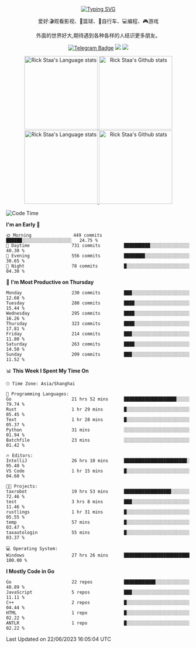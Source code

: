 <div align="center"> 

[![Typing SVG](https://readme-typing-svg.herokuapp.com?size=25&duration=2500&color=eeeeee&vCenter=true&width=200&height=40&lines=Hi+there+%F0%9F%91%8B%F0%9F%8F%BB;I'm+DanBai)](https://git.io/typing-svg)

爱好:🎬观看影视、🏀篮球、🚴自行车、💻编程、🎮游戏

外面的世界好大,期待遇到各种各样的人结识更多朋友。

[![Telegram Badge](https://img.shields.io/badge/-Telegram-blue?style=flat&logo=Telegram&logoColor=white)](https://t.me/danbai9420) 
[![](https://img.shields.io/badge/-Blog-brightgreen?style=flat&logo=Blogger&logoColor=white)](https://p00q.cn)
[![](https://img.shields.io/badge/-Email-red?style=flat&logo=Mail.Ru&logoColor=white)](mailto:danbai@88.com)
</div>

<!-- Light Mode -->
<div align="center"> 
<a href="https://github.com/anuraghazra/github-readme-stats#gh-light-mode-only">
<img height=200 src="https://github-readme-stats.vercel.app/api/top-langs/?username=danbai225&layout=compact&langs_count=10&hide_border=1&role=OWNER,COLLABORATOR#gh-light-mode-only" alt="Rick Staa's Language stats" />
</a>
<a href="https://github.com/anuraghazra/github-readme-stats#gh-light-mode-only">
<img height=200 src="https://github-readme-stats.vercel.app/api?username=danbai225&show_icons=true&count_private=true&line_height=28&hide_border=1&include_all_commits=true&card_width=450&role=OWNER,COLLABORATOR&exclude_repo=github-readme-stats#gh-light-mode-only" alt="Rick Staa's Github stats" />
</a>
</div>

<!-- Dark Mode -->
<div align="center"> 
<a href="https://github.com/anuraghazra/github-readme-stats#gh-dark-mode-only">
<img height=200 src="https://github-readme-stats.vercel.app/api/top-langs/?username=danbai225&layout=compact&langs_count=10&hide_border=1&role=OWNER,COLLABORATOR&theme=github_dark#gh-dark-mode-only" alt="Rick Staa's Language stats" />
</a>
<a href="https://github.com/anuraghazra/github-readme-stats#gh-dark-mode-only">
<img height=200 src="https://github-readme-stats.vercel.app/api?username=danbai225&show_icons=true&count_private=true&line_height=28&hide_border=1&include_all_commits=true&card_width=450&role=OWNER,COLLABORATOR&exclude_repo=github-readme-stats&theme=github_dark#gh-dark-mode-only" alt="Rick Staa's Github stats" />
</a>
</div>

<!--START_SECTION:waka-->
![Code Time](http://img.shields.io/badge/Code%20Time-474%20hrs%2033%20mins-blue)

**I'm an Early 🐤** 

```text
🌞 Morning                449 commits         ██████░░░░░░░░░░░░░░░░░░░   24.75 % 
🌆 Daytime                731 commits         ██████████░░░░░░░░░░░░░░░   40.30 % 
🌃 Evening                556 commits         ████████░░░░░░░░░░░░░░░░░   30.65 % 
🌙 Night                  78 commits          █░░░░░░░░░░░░░░░░░░░░░░░░   04.30 % 
```
📅 **I'm Most Productive on Thursday** 

```text
Monday                   230 commits         ███░░░░░░░░░░░░░░░░░░░░░░   12.68 % 
Tuesday                  280 commits         ████░░░░░░░░░░░░░░░░░░░░░   15.44 % 
Wednesday                295 commits         ████░░░░░░░░░░░░░░░░░░░░░   16.26 % 
Thursday                 323 commits         ████░░░░░░░░░░░░░░░░░░░░░   17.81 % 
Friday                   214 commits         ███░░░░░░░░░░░░░░░░░░░░░░   11.80 % 
Saturday                 263 commits         ████░░░░░░░░░░░░░░░░░░░░░   14.50 % 
Sunday                   209 commits         ███░░░░░░░░░░░░░░░░░░░░░░   11.52 % 
```


📊 **This Week I Spent My Time On** 

```text
🕑︎ Time Zone: Asia/Shanghai

💬 Programming Languages: 
Go                       21 hrs 52 mins      ████████████████████░░░░░   79.74 % 
Rust                     1 hr 29 mins        █░░░░░░░░░░░░░░░░░░░░░░░░   05.45 % 
Text                     1 hr 28 mins        █░░░░░░░░░░░░░░░░░░░░░░░░   05.37 % 
Python                   31 mins             ░░░░░░░░░░░░░░░░░░░░░░░░░   01.94 % 
Batchfile                23 mins             ░░░░░░░░░░░░░░░░░░░░░░░░░   01.42 % 

🔥 Editors: 
IntelliJ                 26 hrs 10 mins      ████████████████████████░   95.40 % 
VS Code                  1 hr 15 mins        █░░░░░░░░░░░░░░░░░░░░░░░░   04.60 % 

🐱‍💻 Projects: 
taxrobot                 19 hrs 53 mins      ██████████████████░░░░░░░   72.46 % 
test                     3 hrs 8 mins        ███░░░░░░░░░░░░░░░░░░░░░░   11.46 % 
rustlings                1 hr 31 mins        █░░░░░░░░░░░░░░░░░░░░░░░░   05.55 % 
temp                     57 mins             █░░░░░░░░░░░░░░░░░░░░░░░░   03.47 % 
taxautologin             55 mins             █░░░░░░░░░░░░░░░░░░░░░░░░   03.37 % 

💻 Operating System: 
Windows                  27 hrs 26 mins      █████████████████████████   100.00 % 
```

**I Mostly Code in Go** 

```text
Go                       22 repos            ████████████░░░░░░░░░░░░░   48.89 % 
JavaScript               5 repos             ███░░░░░░░░░░░░░░░░░░░░░░   11.11 % 
C++                      2 repos             █░░░░░░░░░░░░░░░░░░░░░░░░   04.44 % 
HTML                     1 repo              █░░░░░░░░░░░░░░░░░░░░░░░░   02.22 % 
ANTLR                    1 repo              █░░░░░░░░░░░░░░░░░░░░░░░░   02.22 % 
```




 Last Updated on 22/06/2023 16:05:04 UTC
<!--END_SECTION:waka-->

